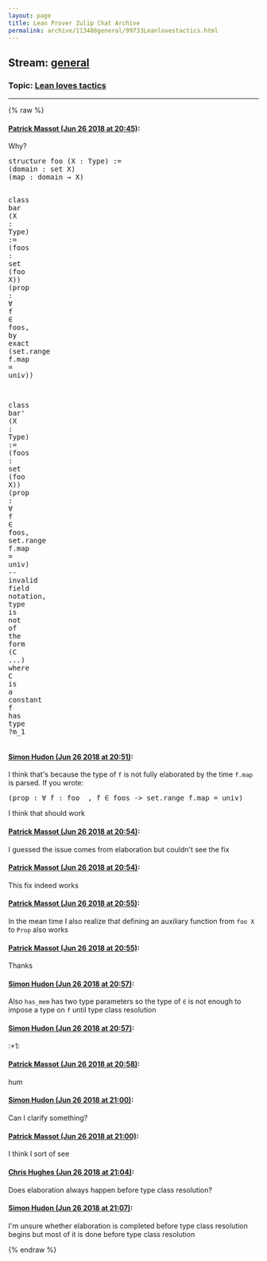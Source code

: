 ```yaml
---
layout: page
title: Lean Prover Zulip Chat Archive 
permalink: archive/113488general/99733Leanlovestactics.html
---
```


## Stream: [general](index.html)
### Topic: [Lean loves tactics](99733Leanlovestactics.html)

---


{% raw %}
#### [ Patrick Massot (Jun 26 2018 at 20:45)](https://leanprover.zulipchat.com/#narrow/stream/113488-general/topic/Lean%20loves%20tactics/near/128672482):
<p>Why?</p>
<div class="codehilite"><pre><span></span><span class="n">structure</span><span class="w"> </span><span class="n">foo</span><span class="w"> </span><span class="p">(</span><span class="n">X</span><span class="w"> </span><span class="p">:</span><span class="w"> </span><span class="n">Type</span><span class="p">)</span><span class="w"> </span><span class="p">:</span><span class="o">=</span><span class="w"></span>
<span class="p">(</span><span class="n">domain</span><span class="w"> </span><span class="p">:</span><span class="w"> </span><span class="n">set</span><span class="w"> </span><span class="n">X</span><span class="p">)</span><span class="w"></span>
<span class="p">(</span><span class="n">map</span><span class="w"> </span><span class="p">:</span><span class="w"> </span><span class="n">domain</span><span class="w"> </span><span class="err">→</span><span class="w"> </span><span class="n">X</span><span class="p">)</span><span class="w"></span>


<span class="k">class</span><span class="w"> </span><span class="n">bar</span><span class="w"> </span><span class="p">(</span><span class="n">X</span><span class="w"> </span><span class="p">:</span><span class="w"> </span><span class="n">Type</span><span class="p">)</span><span class="w"> </span><span class="p">:</span><span class="o">=</span><span class="w"></span>
<span class="p">(</span><span class="n">foos</span><span class="w"> </span><span class="p">:</span><span class="w"> </span><span class="n">set</span><span class="w"> </span><span class="p">(</span><span class="n">foo</span><span class="w"> </span><span class="n">X</span><span class="p">))</span><span class="w"></span>
<span class="p">(</span><span class="n">prop</span><span class="w"> </span><span class="p">:</span><span class="w"> </span><span class="err">∀</span><span class="w"> </span><span class="n">f</span><span class="w"> </span><span class="err">∈</span><span class="w"> </span><span class="n">foos</span><span class="p">,</span><span class="w"> </span><span class="n">by</span><span class="w"> </span><span class="n">exact</span><span class="w"> </span><span class="p">(</span><span class="n">set.range</span><span class="w"> </span><span class="n">f.map</span><span class="w"> </span><span class="o">=</span><span class="w"> </span><span class="n">univ</span><span class="p">))</span><span class="w"></span>

<span class="k">class</span><span class="w"> </span><span class="n">bar</span><span class="err">&#39;</span><span class="w"> </span><span class="p">(</span><span class="n">X</span><span class="w"> </span><span class="p">:</span><span class="w"> </span><span class="n">Type</span><span class="p">)</span><span class="w"> </span><span class="p">:</span><span class="o">=</span><span class="w"></span>
<span class="p">(</span><span class="n">foos</span><span class="w"> </span><span class="p">:</span><span class="w"> </span><span class="n">set</span><span class="w"> </span><span class="p">(</span><span class="n">foo</span><span class="w"> </span><span class="n">X</span><span class="p">))</span><span class="w"></span>
<span class="p">(</span><span class="n">prop</span><span class="w"> </span><span class="p">:</span><span class="w"> </span><span class="err">∀</span><span class="w"> </span><span class="n">f</span><span class="w"> </span><span class="err">∈</span><span class="w"> </span><span class="n">foos</span><span class="p">,</span><span class="w"> </span><span class="n">set.range</span><span class="w"> </span><span class="n">f.map</span><span class="w"> </span><span class="o">=</span><span class="w"> </span><span class="n">univ</span><span class="p">)</span><span class="w"> </span><span class="o">--</span><span class="w"> </span><span class="n">invalid</span><span class="w"> </span><span class="n">field</span><span class="w"> </span><span class="n">notation</span><span class="p">,</span><span class="w"> </span><span class="n">type</span><span class="w"> </span><span class="n">is</span><span class="w"> </span><span class="n">not</span><span class="w"> </span><span class="k">of</span><span class="w"> </span><span class="n">the</span><span class="w"> </span><span class="n">form</span><span class="w"> </span><span class="p">(</span><span class="n">C</span><span class="w"> </span><span class="p">...)</span><span class="w"> </span><span class="k">where</span><span class="w"> </span><span class="n">C</span><span class="w"> </span><span class="n">is</span><span class="w"> </span><span class="n">a</span><span class="w"> </span><span class="n">constant</span><span class="w">  </span><span class="n">f</span><span class="w"> </span><span class="n">has</span><span class="w"> </span><span class="n">type</span><span class="w">  </span><span class="n">?m_1</span><span class="w"></span>
</pre></div>

#### [ Simon Hudon (Jun 26 2018 at 20:51)](https://leanprover.zulipchat.com/#narrow/stream/113488-general/topic/Lean%20loves%20tactics/near/128672828):
<p>I think that's because the type of <code>f</code> is not fully elaborated by the time <code>f.map</code> is parsed. If you wrote:</p>
<div class="codehilite"><pre><span></span><span class="o">(</span><span class="n">prop</span> <span class="o">:</span> <span class="bp">∀</span> <span class="n">f</span> <span class="o">:</span> <span class="n">foo</span> <span class="bp">_</span><span class="o">,</span> <span class="n">f</span> <span class="err">∈</span> <span class="n">foos</span> <span class="bp">-&gt;</span> <span class="n">set</span><span class="bp">.</span><span class="n">range</span> <span class="n">f</span><span class="bp">.</span><span class="n">map</span> <span class="bp">=</span> <span class="n">univ</span><span class="o">)</span>
</pre></div>


<p>I think that should work</p>

#### [ Patrick Massot (Jun 26 2018 at 20:54)](https://leanprover.zulipchat.com/#narrow/stream/113488-general/topic/Lean%20loves%20tactics/near/128672972):
<p>I guessed the issue comes from elaboration but couldn't see the fix</p>

#### [ Patrick Massot (Jun 26 2018 at 20:54)](https://leanprover.zulipchat.com/#narrow/stream/113488-general/topic/Lean%20loves%20tactics/near/128672977):
<p>This fix indeed works</p>

#### [ Patrick Massot (Jun 26 2018 at 20:55)](https://leanprover.zulipchat.com/#narrow/stream/113488-general/topic/Lean%20loves%20tactics/near/128673023):
<p>In the mean time I also realize that defining an auxiliary function from <code>foo X</code> to <code>Prop</code> also works</p>

#### [ Patrick Massot (Jun 26 2018 at 20:55)](https://leanprover.zulipchat.com/#narrow/stream/113488-general/topic/Lean%20loves%20tactics/near/128673026):
<p>Thanks</p>

#### [ Simon Hudon (Jun 26 2018 at 20:57)](https://leanprover.zulipchat.com/#narrow/stream/113488-general/topic/Lean%20loves%20tactics/near/128673104):
<p>Also <code>has_mem</code> has two type parameters so the type of <code>∈</code> is not enough to impose a type on <code>f</code> until type class resolution</p>

#### [ Simon Hudon (Jun 26 2018 at 20:57)](https://leanprover.zulipchat.com/#narrow/stream/113488-general/topic/Lean%20loves%20tactics/near/128673109):
<p><span class="emoji emoji-1f44d" title="+1">:+1:</span></p>

#### [ Patrick Massot (Jun 26 2018 at 20:58)](https://leanprover.zulipchat.com/#narrow/stream/113488-general/topic/Lean%20loves%20tactics/near/128673162):
<p>hum</p>

#### [ Simon Hudon (Jun 26 2018 at 21:00)](https://leanprover.zulipchat.com/#narrow/stream/113488-general/topic/Lean%20loves%20tactics/near/128673304):
<p>Can I clarify something?</p>

#### [ Patrick Massot (Jun 26 2018 at 21:00)](https://leanprover.zulipchat.com/#narrow/stream/113488-general/topic/Lean%20loves%20tactics/near/128673320):
<p>I think I sort of see</p>

#### [ Chris Hughes (Jun 26 2018 at 21:04)](https://leanprover.zulipchat.com/#narrow/stream/113488-general/topic/Lean%20loves%20tactics/near/128673587):
<p>Does elaboration always happen before type class resolution?</p>

#### [ Simon Hudon (Jun 26 2018 at 21:07)](https://leanprover.zulipchat.com/#narrow/stream/113488-general/topic/Lean%20loves%20tactics/near/128673704):
<p>I'm unsure whether elaboration is completed before type class resolution begins but most of it is done before type class resolution</p>


{% endraw %}

